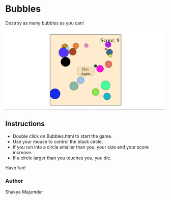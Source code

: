 # Bubbles

Destroy as many bubbles as you can!

![Example](Example.png)

## Instructions

- Double click on Bubbles.html to start the game.
- Use your mouse to control the black circle.
- If you run into a circle smaller than you, your size and your score increase.
- If a circle larger than you touches you, you die.

Have fun!

### Author

Shakya Majumdar
